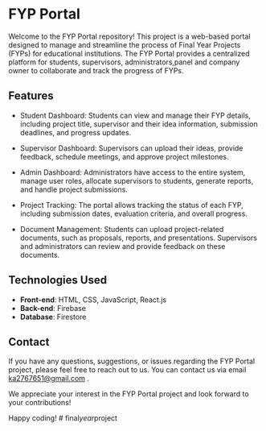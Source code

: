 # FYP Portal

Welcome to the FYP Portal repository! This project is a web-based portal designed to manage and streamline the process of Final Year Projects (FYPs) for educational institutions. The FYP Portal provides a centralized platform for students, supervisors,  administrators,panel and company owner to collaborate and track the progress of FYPs.

## Features

- Student Dashboard: Students can view and manage their FYP details, including  project title, supervisor and their idea information, submission deadlines, and progress updates.

- Supervisor Dashboard: Supervisors can upload their ideas, provide feedback, schedule meetings, and approve project milestones.

- Admin Dashboard: Administrators have access to the entire system, manage user roles, allocate supervisors to students, generate reports, and handle project submissions.

- Project Tracking: The portal allows tracking the status of each FYP, including submission dates, evaluation criteria, and overall progress.

- Document Management: Students can upload project-related documents, such as proposals, reports, and presentations. Supervisors and administrators can review and provide feedback on these documents.

## Technologies Used

- **Front-end**: HTML, CSS, JavaScript, React.js
- **Back-end**: Firebase
- **Database**: Firestore


## Contact
If you have any questions, suggestions, or issues regarding the FYP Portal project, please feel free to reach out to us. You can contact us via email ka2767651@gmail.com .

We appreciate your interest in the FYP Portal project and look forward to your contributions!

Happy coding!
#   f i n a l _ y e a r _ p r o j e c t  
 